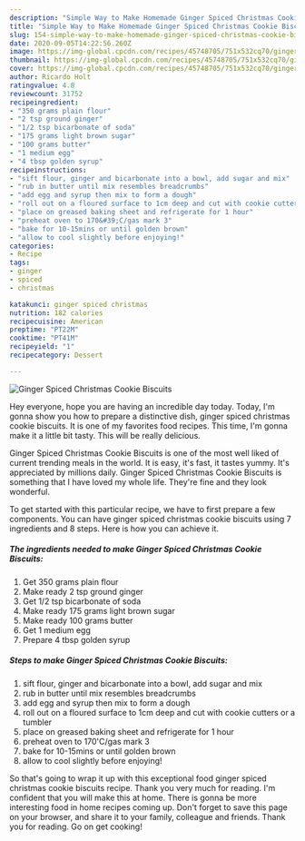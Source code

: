 ```yaml
---
description: "Simple Way to Make Homemade Ginger Spiced Christmas Cookie Biscuits"
title: "Simple Way to Make Homemade Ginger Spiced Christmas Cookie Biscuits"
slug: 154-simple-way-to-make-homemade-ginger-spiced-christmas-cookie-biscuits
date: 2020-09-05T14:22:56.260Z
image: https://img-global.cpcdn.com/recipes/45748705/751x532cq70/ginger-spiced-christmas-cookie-biscuits-recipe-main-photo.jpg
thumbnail: https://img-global.cpcdn.com/recipes/45748705/751x532cq70/ginger-spiced-christmas-cookie-biscuits-recipe-main-photo.jpg
cover: https://img-global.cpcdn.com/recipes/45748705/751x532cq70/ginger-spiced-christmas-cookie-biscuits-recipe-main-photo.jpg
author: Ricardo Holt
ratingvalue: 4.8
reviewcount: 31752
recipeingredient:
- "350 grams plain flour"
- "2 tsp ground ginger"
- "1/2 tsp bicarbonate of soda"
- "175 grams light brown sugar"
- "100 grams butter"
- "1 medium egg"
- "4 tbsp golden syrup"
recipeinstructions:
- "sift flour, ginger and bicarbonate into a bowl, add sugar and mix"
- "rub in butter until mix resembles breadcrumbs"
- "add egg and syrup then mix to form a dough"
- "roll out on a floured surface to 1cm deep and cut with cookie cutters or a tumbler"
- "place on greased baking sheet and refrigerate for 1 hour"
- "preheat oven to 170&#39;C/gas mark 3"
- "bake for 10-15mins or until golden brown"
- "allow to cool slightly before enjoying!"
categories:
- Recipe
tags:
- ginger
- spiced
- christmas

katakunci: ginger spiced christmas 
nutrition: 182 calories
recipecuisine: American
preptime: "PT22M"
cooktime: "PT41M"
recipeyield: "1"
recipecategory: Dessert

---
```



![Ginger Spiced Christmas Cookie Biscuits](https://img-global.cpcdn.com/recipes/45748705/751x532cq70/ginger-spiced-christmas-cookie-biscuits-recipe-main-photo.jpg)

Hey everyone, hope you are having an incredible day today. Today, I'm gonna show you how to prepare a distinctive dish, ginger spiced christmas cookie biscuits. It is one of my favorites food recipes. This time, I'm gonna make it a little bit tasty. This will be really delicious.

Ginger Spiced Christmas Cookie Biscuits is one of the most well liked of current trending meals in the world. It is easy, it's fast, it tastes yummy. It's appreciated by millions daily. Ginger Spiced Christmas Cookie Biscuits is something that I have loved my whole life. They're fine and they look wonderful.




To get started with this particular recipe, we have to first prepare a few components. You can have ginger spiced christmas cookie biscuits using 7 ingredients and 8 steps. Here is how you can achieve it.

<!--inarticleads1-->

##### The ingredients needed to make Ginger Spiced Christmas Cookie Biscuits:

1. Get 350 grams plain flour
1. Make ready 2 tsp ground ginger
1. Get 1/2 tsp bicarbonate of soda
1. Make ready 175 grams light brown sugar
1. Make ready 100 grams butter
1. Get 1 medium egg
1. Prepare 4 tbsp golden syrup




<!--inarticleads2-->

##### Steps to make Ginger Spiced Christmas Cookie Biscuits:

1. sift flour, ginger and bicarbonate into a bowl, add sugar and mix
1. rub in butter until mix resembles breadcrumbs
1. add egg and syrup then mix to form a dough
1. roll out on a floured surface to 1cm deep and cut with cookie cutters or a tumbler
1. place on greased baking sheet and refrigerate for 1 hour
1. preheat oven to 170&#39;C/gas mark 3
1. bake for 10-15mins or until golden brown
1. allow to cool slightly before enjoying!




So that's going to wrap it up with this exceptional food ginger spiced christmas cookie biscuits recipe. Thank you very much for reading. I'm confident that you will make this at home. There is gonna be more interesting food in home recipes coming up. Don't forget to save this page on your browser, and share it to your family, colleague and friends. Thank you for reading. Go on get cooking!

